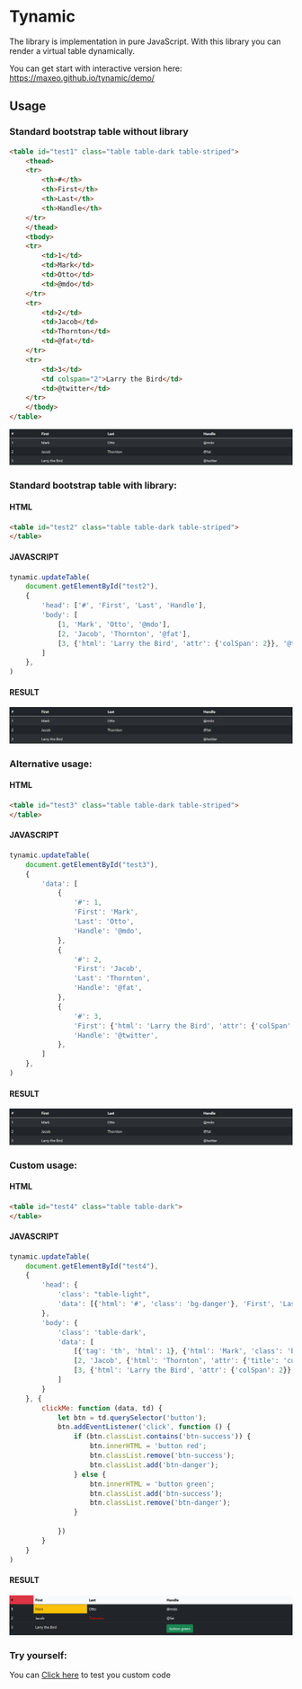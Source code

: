 # Tynamic

The library is implementation in pure JavaScript. With this library you can render a virtual table dynamically.

You can get start with interactive version here: https://maxeo.github.io/tynamic/demo/

## Usage

### Standard bootstrap table without library

```html
<table id="test1" class="table table-dark table-striped">
    <thead>
    <tr>
        <th>#</th>
        <th>First</th>
        <th>Last</th>
        <th>Handle</th>
    </tr>
    </thead>
    <tbody>
    <tr>
        <td>1</td>
        <td>Mark</td>
        <td>Otto</td>
        <td>@mdo</td>
    </tr>
    <tr>
        <td>2</td>
        <td>Jacob</td>
        <td>Thornton</td>
        <td>@fat</td>
    </tr>
    <tr>
        <td>3</td>
        <td colspan="2">Larry the Bird</td>
        <td>@twitter</td>
    </tr>
    </tbody>
</table>
```

![Screenshot](demo/screenshot/demo-001.png)

### Standard bootstrap table with library:

#### HTML

```html
<table id="test2" class="table table-dark table-striped">
</table>
```

#### JAVASCRIPT

```javascript
tynamic.updateTable(
    document.getElementById("test2"),
    {
        'head': ['#', 'First', 'Last', 'Handle'],
        'body': [
            [1, 'Mark', 'Otto', '@mdo'],
            [2, 'Jacob', 'Thornton', '@fat'],
            [3, {'html': 'Larry the Bird', 'attr': {'colSpan': 2}}, '@twitter'],
        ]
    },
)
```

#### RESULT

![Screenshot](demo/screenshot/demo-001.png)

### Alternative usage:

#### HTML

```html
<table id="test3" class="table table-dark table-striped">
</table>
```

#### JAVASCRIPT

```javascript
tynamic.updateTable(
    document.getElementById("test3"),
    {
        'data': [
            {
                '#': 1,
                'First': 'Mark',
                'Last': 'Otto',
                'Handle': '@mdo',
            },
            {
                '#': 2,
                'First': 'Jacob',
                'Last': 'Thornton',
                'Handle': '@fat',
            },
            {
                '#': 3,
                'First': {'html': 'Larry the Bird', 'attr': {'colSpan': 2}},
                'Handle': '@twitter',
            },
        ]
    },
)
```

#### RESULT

![Screenshot](demo/screenshot/demo-001.png)





























### Custom usage:

#### HTML

```html
<table id="test4" class="table table-dark">
</table>
```

#### JAVASCRIPT

```javascript
tynamic.updateTable(
    document.getElementById("test4"),
    {
        'head': {
            'class': "table-light",
            'data': [{'html': '#', 'class': 'bg-danger'}, 'First', 'Last', 'Handle'],
        },
        'body': {
            'class': 'table-dark',
            'data': [
                [{'tag': 'th', 'html': 1}, {'html': 'Mark', 'class': 'bg-warning text-dark'}, 'Otto', '@mdo'],
                [2, 'Jacob', {'html': 'Thornton', 'attr': {'title': 'custom', 'style': 'color:red'}}, '@fat'],
                [3, {'html': 'Larry the Bird', 'attr': {'colSpan': 2}}, {'html': '<button class="btn btn-success">button green</button>', 'f': 'clickMe'}],
            ]
        }
    }, {
        clickMe: function (data, td) {
            let btn = td.querySelector('button');
            btn.addEventListener('click', function () {
                if (btn.classList.contains('btn-success')) {
                    btn.innerHTML = 'button red';
                    btn.classList.remove('btn-success');
                    btn.classList.add('btn-danger');
                } else {
                    btn.innerHTML = 'button green';
                    btn.classList.add('btn-success');
                    btn.classList.remove('btn-danger');
                }

            })
        }
    }
)
```

#### RESULT

![Screenshot](demo/screenshot/demo-002.png)




### Try yourself:

You can [Click here](https://jsfiddle.net/maxeo/phmyq3us/4/) to test you custom code